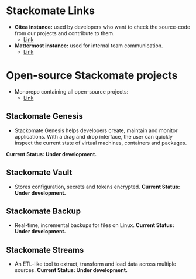 # Stackomate Links

- **Gitea instance:** used by developers who want to check the source-code from our projects and contribute to them.
    - [Link](https://gitea.oss.stackomate.com)
- **Mattermost instance:** used for internal team communication.
    - [Link](https://mattermost.oss.stackomate.com)

# Open-source Stackomate projects

- Monorepo containing all open-source projects:
    - [Link](https://gitea.oss.stackomate.com/Stackomate/monorepo)

## Stackomate Genesis
- Stackomate Genesis helps developers create, maintain and monitor applications. With a drag and drop interface, the user can quickly inspect the current state of virtual machines, containers and packages.

**Current Status: Under development.**

## Stackomate Vault
- Stores configuration, secrets and tokens encrypted.
**Current Status: Under development.**

## Stackomate Backup
- Real-time, incremental backups for files on Linux.
**Current Status: Under development.**

## Stackomate Streams
- An ETL-like tool to extract, transform and load data across multiple sources.
**Current Status: Under development.**